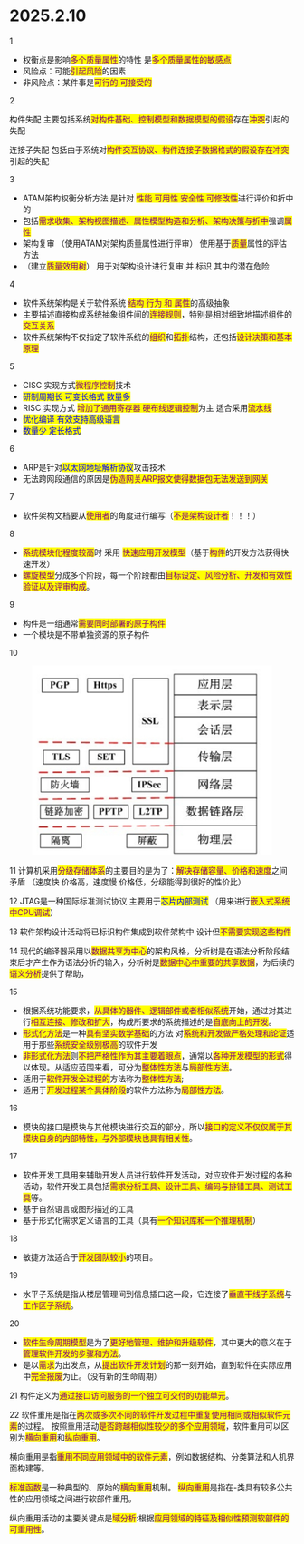 # 2025.2.10

1

* 权衡点是影响<mark style="color:purple;">多个质量属性</mark>的特性 是<mark style="color:purple;">多个质量属性的敏感点</mark>
* 风险点：可能<mark style="color:purple;">引起风险</mark>的因素
* 非风险点：某件事是<mark style="color:purple;">可行的 可接受的</mark>

2&#x20;

构件失配 主要包括系统<mark style="color:purple;">对构件基础、控制模型和数据模型的假设</mark>存在<mark style="color:purple;">冲突</mark>引起的失配

连接子失配 包括由于系统对<mark style="color:purple;">构件交互协议、构件连接子数据格式的假设存在冲突</mark>引起的失配

3

* ATAM架构权衡分析方法 是针对 <mark style="color:purple;">性能 可用性 安全性 可修改性</mark>进行评价和折中的
* 包括<mark style="color:purple;">需求收集、架构视图描述、属性模型构造和分析、架构决策与折中</mark>强调<mark style="color:purple;">属性</mark>
* 架构复审 （使用ATAM对架构质量属性进行评审） 使用基于<mark style="color:purple;">质量</mark>属性的评估方法
* （建立<mark style="color:purple;">质量效用树</mark>） 用于对架构设计进行复审 并 标识 其中的潜在危险

4

* 软件系统架构是关于软件系统 <mark style="color:purple;">结构 行为 和 属性</mark>的高级抽象
* 主要描述直接构成系统抽象组件间的<mark style="color:purple;">连接规则</mark>，特别是相对细致地描述组件的<mark style="color:purple;">交互关系</mark>
* 软件系统架构不仅指定了软件系统的<mark style="color:purple;">组织</mark>和<mark style="color:purple;">拓扑</mark>结构，还包括<mark style="color:purple;">设计决策和基本原理</mark>

5

* CISC 实现方式<mark style="color:purple;">微程序控制</mark>技术
* <mark style="color:blue;">研制周期长 可变长格式 数量多</mark>
* RISC 实现方式 <mark style="color:purple;">增加了通用寄存器 硬布线逻辑控制</mark>为主 适合采用<mark style="color:purple;">流水线</mark>
* <mark style="color:blue;">优化编译 有效支持高级语言</mark>
* <mark style="color:blue;">数量少 定长格式</mark>

6

* ARP是针对<mark style="color:blue;">以太网地址解析协议</mark>攻击技术
* 无法跨网段通信的原因是<mark style="color:purple;">伪造网关ARP报文使得数据包无法发送到网关</mark>

7

* 软件架构文档要从<mark style="color:purple;">使用者</mark>的角度进行编写（<mark style="color:purple;">不是架构设计者</mark>！！！）

8

* <mark style="color:purple;">系统模块化程度较高</mark>时 采用 <mark style="color:purple;">快速应用开发模型</mark>（基于<mark style="color:purple;">构件</mark>的开发方法获得快速开发）
* <mark style="color:purple;">螺旋模型</mark>分成多个阶段，每一个阶段都由<mark style="color:purple;">目标设定、风险分析、开发和有效性验证以及评审构成</mark>。

&#x20;9

* 构件是一组通常<mark style="color:purple;">需要同时部署的原子构件</mark>
* 一个模块是不带单独资源的原子构件&#x20;

10

<figure><img src="../../.gitbook/assets/3.png" alt=""><figcaption></figcaption></figure>

11 计算机采用<mark style="color:purple;">分级存储体系</mark>的主要目的是为了：<mark style="color:purple;">解决存储容量、价格和速度</mark>之间矛盾 （速度快 价格高，速度慢 价格低，分级能得到很好的性价比）

12 JTAG是一种国际标准测试协议 主要用于<mark style="color:blue;">芯片内部测试</mark> （用来进行<mark style="color:purple;">嵌入式系统中CPU调试</mark>）

13 软件架构设计活动将已标识构件集成到软件架构中 设计但<mark style="color:purple;">不需要实现这些构件</mark>

14 现代的编译器采用以<mark style="color:purple;">数据共享为中心</mark>的架构风格，分析树是在语法分析阶段结束后才产生作为语法分析的输入，分析树是<mark style="color:purple;">数据中心中重要的共享数据</mark>，为后续的<mark style="color:purple;">语义分析</mark>提供了帮助，

15

* 根据系统功能要求，<mark style="color:purple;">从具体的器件、逻辑部件或者相似系统</mark>开始，通过对其进行<mark style="color:purple;">相互连接、修改和扩大</mark>，构成所要求的系统描述的是<mark style="color:purple;">自底向上的开发</mark>。
* <mark style="color:purple;">形式化方法</mark>是一种<mark style="color:purple;">具有坚实数学基础</mark>的方法 对<mark style="color:purple;">系统和开发做严格处理和论证</mark>适用于那些<mark style="color:purple;">系统安全级别极高</mark>的软件开发
* <mark style="color:purple;">非形式化方法</mark>则<mark style="color:purple;">不把严格性作为其主要着眼点</mark>，通常以<mark style="color:purple;">各种开发模型的形式</mark>得以体现。从适应范围来看，可分为<mark style="color:purple;">整体性方法</mark>与<mark style="color:purple;">局部性方法</mark>。
* 适用于<mark style="color:purple;">软件开发全过程的</mark>方法称为<mark style="color:purple;">整体性方法</mark>;
* 适用于<mark style="color:purple;">开发过程某个具体阶段</mark>的软件方法称为<mark style="color:purple;">局部性方法</mark>。

16

* 模块的接口是模块与其他模块进行交互的部分，所以<mark style="color:purple;">接口的定义不仅仅属于其模块自身的内部特性，与外部模块也具有相关性</mark>。

&#x20;17

* 软件开发工具用来辅助开发人员进行软件开发活动，对应软件开发过程的各种活动，软件开发工具包括<mark style="color:purple;">需求分析工具、设计工具、编码与排错工具、测试工具</mark>等。
* 基于自然语言或图形描述的工具
* 基于形式化需求定义语言的工具（具有<mark style="color:purple;">一个知识库和一个推理机制</mark>）

18

* 敏捷方法适合于<mark style="color:purple;">开发团队较小</mark>的项目。

19

* 水平子系统是指从楼层管理间到信息插口这一段，它连接了<mark style="color:purple;">垂直干线子系统</mark>与<mark style="color:purple;">工作区子系统</mark>。

20

* <mark style="color:purple;">软件生命周期模型</mark>是为了<mark style="color:purple;">更好地管理、维护和升级软件</mark>，其中更大的意义在于<mark style="color:purple;">管理软件开发的步骤和方法</mark>。
* 是以<mark style="color:purple;">需求</mark>为出发点，从<mark style="color:purple;">提出软件开发计划</mark>的那一刻开始，直到软件在实际应用中<mark style="color:purple;">完全报废</mark>为止。（没有新的生命周期）

21 构件定义为<mark style="color:purple;">通过接口访问服务的一个独立可交付的功能单元</mark>。

22 软件重用是指在<mark style="color:purple;">两次或多次不同的软件开发过程中重复使用相同或相似软件元素</mark>的过程。 按照重用活动<mark style="color:purple;">是否跨越相似性较少的多个应用领域</mark>，软件重用可以区别为<mark style="color:purple;">横向重用</mark>和<mark style="color:purple;">纵向重用</mark>。&#x20;

横向重用是指<mark style="color:purple;">重用不同应用领域中的软件元素</mark>，例如数据结构、分类算法和人机界面构建等。&#x20;

<mark style="color:purple;">标准函数</mark>是一种典型的、原始的<mark style="color:purple;">横向重用</mark>机制。 <mark style="color:purple;">纵向重用</mark>是指在-类具有较多公共性的应用领域之间进行软部件重用。

&#x20;纵向重用活动的主要关键点是<mark style="color:purple;">域分析</mark>:根据<mark style="color:purple;">应用领域的特征及相似性预测软部件的可重用性</mark>。
